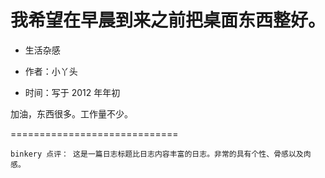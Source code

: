 # 我希望在早晨到来之前把桌面东西整好。
- 生活杂感

- 作者：小丫头
- 时间：写于 2012 年年初

加油，东西很多。工作量不少。 

=============================

    binkery 点评： 这是一篇日志标题比日志内容丰富的日志。非常的具有个性、骨感以及肉感。